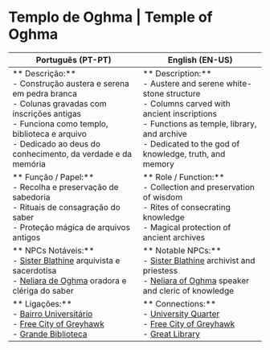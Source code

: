 # Templo de Oghma | Temple of Oghma

| **Português (PT-PT)**                                                                                                                                                                                                            | **English (EN-US)**                                                                                                                                                                                                        |
| -------------------------------------------------------------------------------------------------------------------------------------------------------------------------------------------------------------------------------- | -------------------------------------------------------------------------------------------------------------------------------------------------------------------------------------------------------------------------- |
| ** Descrição:**<br> - Construção austera e serena em pedra branca<br> - Colunas gravadas com inscrições antigas<br> - Funciona como templo, biblioteca e arquivo<br> - Dedicado ao deus do conhecimento, da verdade e da memória | ** Description:**<br> - Austere and serene white-stone structure<br> - Columns carved with ancient inscriptions<br> - Functions as temple, library, and archive<br> - Dedicated to the god of knowledge, truth, and memory |
| ** Função / Papel:**<br> - Recolha e preservação de sabedoria<br> - Rituais de consagração do saber<br> - Proteção mágica de arquivos antigos                                                                                    | ** Role / Function:**<br> - Collection and preservation of wisdom<br> - Rites of consecrating knowledge<br> - Magical protection of ancient archives                                                                       |
| ** NPCs Notáveis:**<br> - [Sister Blathine](docs/dm/-/npc/Free%20City%20of%20Grehawk/sister_blathine.md)  arquivista e sacerdotisa<br> - [Neliara de Oghma](docs/dm/-/npc/Free%20City%20of%20Grehawk/neliara_de_oghma.md)  oradora e clériga do saber                                                              | ** Notable NPCs:**<br> - [Sister Blathine](docs/dm/-/npc/Free%20City%20of%20Grehawk/sister_blathine.md)  archivist and priestess<br> - [Neliara of Oghma](docs/dm/-/npc/Free%20City%20of%20Grehawk/neliara_de_oghma.md)  speaker and cleric of knowledge                                                     |
| ** Ligações:**<br> - [Bairro Universitário](university_quarter.md)<br> - [Free City of Greyhawk](free_city_of_greyhawk.md)<br> - [Grande Biblioteca](great_library.md)                                                           | ** Connections:**<br> - [University Quarter](university_quarter.md)<br> - [Free City of Greyhawk](free_city_of_greyhawk.md)<br> - [Great Library](great_library.md)                                                        |




















